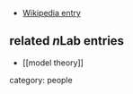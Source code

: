 
* [Wikipedia entry](https://en.wikipedia.org/wiki/Wilfrid_Hodges)

## related $n$Lab entries

* [[model theory]]

category: people